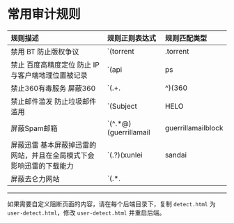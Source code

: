 # 常用审计规则

|规则描述|规则正则表达式|规则匹配类型|
|:---|:---|:---|
|禁用 BT 防止版权争议|`(torrent|\.torrent|peer_id=|info_hash|get_peers|find_node|BitTorrent|announce_peer|announce\.php\?passkey=)`|数据包明文匹配|
|禁止 百度高精度定位 防止 IP 与客户端地理位置被记录|`(api|ps|sv|offnavi|newvector|ulog\.imap|newloc)(\.map|)\.(baidu|n\.shifen)\.com`|数据包明文匹配|
|禁止360有毒服务 屏蔽360|`(.+\.|^)(360|so)\.(cn|com)`|数据包明文匹配|
|禁止邮件滥发 防止垃圾邮件滥用|`(Subject|HELO|SMTP)`|数据包明文匹配|
|屏蔽Spam邮箱|`(^.*\@)(guerrillamail|guerrillamailblock|sharklasers|grr|pokemail|spam4|bccto|chacuo|027168)\.(info|biz|com|de|net|org|me|la)`|数据包明文匹配|
|屏蔽迅雷 基本屏蔽掉迅雷的网站，并且在全局模式下会影响迅雷的下载能力|`(.?)(xunlei|sandai|Thunder|XLLiveUD)(.)`|数据包明文匹配|
|屏蔽去仑力网站|`(.*\.||)(dafahao|minghui|dongtaiwang|epochtimes|ntdtv|falundafa|wujieliulan|zhengjian)\.(org|com|net)`|数据包明文匹配|

----

如果需要自定义阻断页面的内容，请在每个后端目录下，复制 `detect.html` 为 `user-detect.html`，修改 `user-detect.html` 并重启后端。
